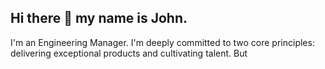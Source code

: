 ## Hi there 👋 my name is John.

I'm an Engineering Manager.  I'm deeply committed to two core principles: delivering exceptional products and cultivating talent. 
But 

<!--
**anacir182/anacir182** is a ✨ _special_ ✨ repository because its `README.md` (this file) appears on your GitHub profile.

Certifications:
1. Scrum Master Certified
2. Six Sigma Certified
3. Magento Dev 1 Plus Certified

I've kept my curiosity in development and a strong believer in continuous learning.

My Development Skills:
😄 I like frontend development
🌱 I like backend development
🤖 I'm into learning AI: Generative AI and Agentic AI
⚡ I'm love applying best practices in development.


